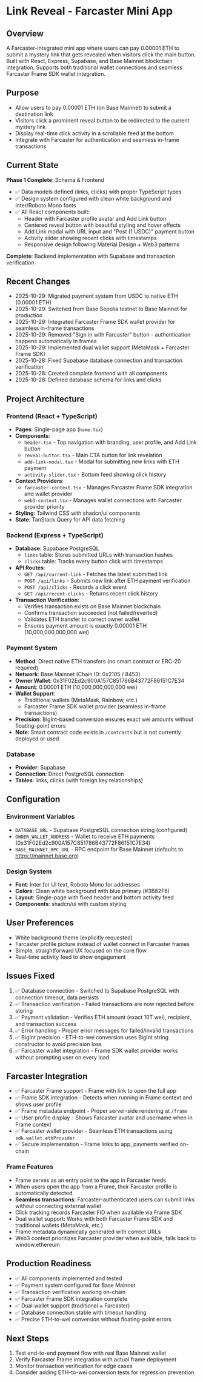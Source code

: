 # Link Reveal - Farcaster Mini App

## Overview
A Farcaster-integrated mini app where users can pay 0.00001 ETH to submit a mystery link that gets revealed when visitors click the main button. Built with React, Express, Supabase, and Base Mainnet blockchain integration. Supports both traditional wallet connections and seamless Farcaster Frame SDK wallet integration.

## Purpose
- Allow users to pay 0.00001 ETH (on Base Mainnet) to submit a destination link
- Visitors click a prominent reveal button to be redirected to the current mystery link
- Display real-time click activity in a scrollable feed at the bottom
- Integrate with Farcaster for authentication and seamless in-frame transactions

## Current State
**Phase 1 Complete**: Schema & Frontend
- ✅ Data models defined (links, clicks) with proper TypeScript types
- ✅ Design system configured with clean white background and Inter/Roboto Mono fonts
- ✅ All React components built:
  - Header with Farcaster profile avatar and Add Link button
  - Centered reveal button with beautiful styling and hover effects
  - Add Link modal with URL input and "Post (1 USDC)" payment button
  - Activity slider showing recent clicks with timestamps
  - Responsive design following Material Design + Web3 patterns

**Complete**: Backend implementation with Supabase and transaction verification

## Recent Changes
- 2025-10-29: Migrated payment system from USDC to native ETH (0.00001 ETH)
- 2025-10-29: Switched from Base Sepolia testnet to Base Mainnet for production
- 2025-10-29: Integrated Farcaster Frame SDK wallet provider for seamless in-frame transactions
- 2025-10-29: Removed "Sign in with Farcaster" button - authentication happens automatically in frames
- 2025-10-29: Implemented dual wallet support (MetaMask + Farcaster Frame SDK)
- 2025-10-28: Fixed Supabase database connection and transaction verification
- 2025-10-28: Created complete frontend with all components
- 2025-10-28: Defined database schema for links and clicks

## Project Architecture

### Frontend (React + TypeScript)
- **Pages**: Single-page app (`home.tsx`)
- **Components**:
  - `header.tsx` - Top navigation with branding, user profile, and Add Link button
  - `reveal-button.tsx` - Main CTA button for link revelation
  - `add-link-modal.tsx` - Modal for submitting new links with ETH payment
  - `activity-slider.tsx` - Bottom feed showing click history
- **Context Providers**:
  - `farcaster-context.tsx` - Manages Farcaster Frame SDK integration and wallet provider
  - `web3-context.tsx` - Manages wallet connections with Farcaster provider priority
- **Styling**: Tailwind CSS with shadcn/ui components
- **State**: TanStack Query for API data fetching

### Backend (Express + TypeScript)
- **Database**: Supabase PostgreSQL
  - `links` table: Stores submitted URLs with transaction hashes
  - `clicks` table: Tracks every button click with timestamps
- **API Routes**:
  - `GET /api/current-link` - Fetches the latest submitted link
  - `POST /api/links` - Submits new link after ETH payment verification
  - `POST /api/clicks` - Records a click event
  - `GET /api/recent-clicks` - Returns recent click history
- **Transaction Verification**: 
  - Verifies transaction exists on Base Mainnet blockchain
  - Confirms transaction succeeded (not failed/reverted)
  - Validates ETH transfer to correct owner wallet
  - Ensures payment amount is exactly 0.00001 ETH (10,000,000,000,000 wei)

### Payment System
- **Method**: Direct native ETH transfers (no smart contract or ERC-20 required)
- **Network**: Base Mainnet (Chain ID: 0x2105 / 8453)
- **Owner Wallet**: 0x31F02Ed2c900A157C851786B43772F86151C7E34
- **Amount**: 0.00001 ETH (10,000,000,000,000 wei)
- **Wallet Support**: 
  - Traditional wallets (MetaMask, Rainbow, etc.)
  - Farcaster Frame SDK wallet provider (seamless in-frame transactions)
- **Precision**: BigInt-based conversion ensures exact wei amounts without floating-point errors
- **Note**: Smart contract code exists in `/contracts` but is not currently deployed or used

### Database
- **Provider**: Supabase
- **Connection**: Direct PostgreSQL connection
- **Tables**: links, clicks (with foreign key relationships)

## Configuration

### Environment Variables
- `DATABASE_URL` - Supabase PostgreSQL connection string (configured)
- `OWNER_WALLET_ADDRESS` - Wallet to receive ETH payments (0x31F02Ed2c900A157C851786B43772F86151C7E34)
- `BASE_MAINNET_RPC_URL` - RPC endpoint for Base Mainnet (defaults to https://mainnet.base.org)

### Design System
- **Font**: Inter for UI text, Roboto Mono for addresses
- **Colors**: Clean white background with blue primary (#3B82F6)
- **Layout**: Single-page with fixed header and bottom activity feed
- **Components**: shadcn/ui with custom styling

## User Preferences
- White background theme (explicitly requested)
- Farcaster profile picture instead of wallet connect in Farcaster frames
- Simple, straightforward UX focused on the core flow
- Real-time activity feed to show engagement

## Issues Fixed
1. ✅ Database connection - Switched to Supabase PostgreSQL with connection timeout, data persists
2. ✅ Transaction verification - Failed transactions are now rejected before storing
3. ✅ Payment validation - Verifies ETH amount (exact 10T wei), recipient, and transaction success
4. ✅ Error handling - Proper error messages for failed/invalid transactions
5. ✅ BigInt precision - ETH-to-wei conversion uses BigInt string constructor to avoid precision loss
6. ✅ Farcaster wallet integration - Frame SDK wallet provider works without prompting user on every load

## Farcaster Integration
- ✅ Farcaster Frame support - Frame with link to open the full app
- ✅ Frame SDK integration - Detects when running in Frame context and shows user profile
- ✅ Frame metadata endpoint - Proper server-side rendering at `/frame`
- ✅ User profile display - Shows Farcaster avatar and username when in Frame context
- ✅ Farcaster wallet provider - Seamless ETH transactions using `sdk.wallet.ethProvider`
- ✅ Secure implementation - Frame links to app, payments verified on-chain

### Frame Features
- Frame serves as an entry point to the app in Farcaster feeds
- When users open the app from a Frame, their Farcaster profile is automatically detected
- **Seamless transactions**: Farcaster-authenticated users can submit links without connecting external wallet
- Click tracking records Farcaster FID when available via Frame SDK
- Dual wallet support: Works with both Farcaster Frame SDK and traditional wallets (MetaMask, etc.)
- Frame metadata dynamically generated with correct URLs
- Web3 context prioritizes Farcaster provider when available, falls back to window.ethereum

## Production Readiness
- ✅ All components implemented and tested
- ✅ Payment system configured for Base Mainnet
- ✅ Transaction verification working on-chain
- ✅ Farcaster Frame SDK integration complete
- ✅ Dual wallet support (traditional + Farcaster)
- ✅ Database connection stable with timeout handling
- ✅ Precise ETH-to-wei conversion without floating-point errors

## Next Steps
1. Test end-to-end payment flow with real Base Mainnet wallet
2. Verify Farcaster Frame integration with actual frame deployment
3. Monitor transaction verification for edge cases
4. Consider adding ETH-to-wei conversion tests for regression prevention
